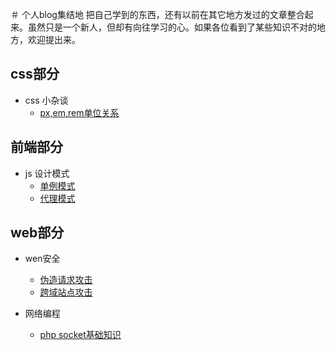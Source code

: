 ＃ 个人blog集结地
 把自己学到的东西，还有以前在其它地方发过的文章整合起来。虽然只是一个新人，但却有向往学习的心。如果各位看到了某些知识不对的地方，欢迎提出来。

## css部分

- css 小杂谈
	- [px,em,rem单位关系](https://github.com/liyanlong/blog/blob/master/css/chapter1/1.1.md)

## 前端部分
- js 设计模式
  - [单例模式](https://github.com/liyanlong/blog/blob/master/前端/js设计模式/单例模式.md)
  - [代理模式](https://github.com/liyanlong/blog/blob/master/前端/js设计模式/代理模式.md)

## web部分

- wen安全
	- [伪造请求攻击](https://github.com/liyanlong/blog/blob/master/web/security/1.1.md)
	- [跨域站点攻击](https://github.com/liyanlong/blog/blob/master/web/security/1.2.md)

- 网络编程
   - [php socket基础知识](https://github.com/liyanlong/blog/blob/master/web/socket/2.1.md)
